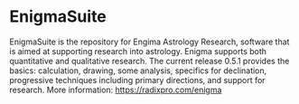 # EnigmaSuite
EnigmaSuite is the repository for Engima Astrology Research, software that is aimed at supporting research into astrology. 
Enigma supports both quantitative and qualitative research.
The current release 0.5.1 provides the basics: calculation, drawing, some analysis, specifics for declination, progressive techniques including primary directions, and support for research.
More information: https://radixpro.com/enigma
